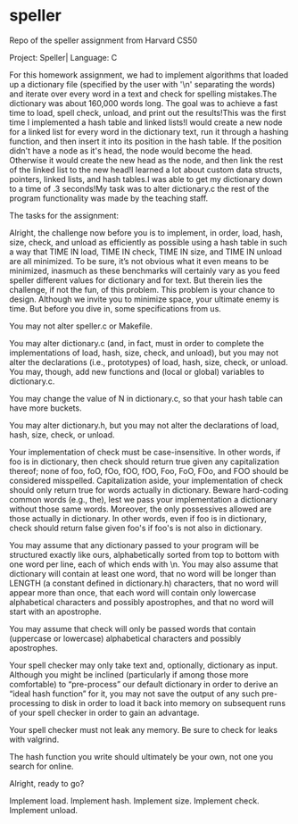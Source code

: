 # speller
Repo of the speller assignment from Harvard CS50

Project: Speller| Language: C‍

For this homework assignment, we had to implement algorithms that loaded up a dictionary file (specified by the user with '\n' separating the words) and iterate over every word in a text and check for spelling mistakes.The dictionary was about 160,000 words long. The goal was to achieve a fast time to load, spell check, unload, and print out the results!This was the first time I implemented a hash table and linked lists!I would create a new node for a linked list for every word in the dictionary text, run it through a hashing function, and then insert it into its position in the hash table. If the position didn't have a node as it's head, the node would become the head. Otherwise it would create the new head as the node, and then link the rest of the linked list to the new head!I learned a lot about custom data structs, pointers, linked lists, and hash tables.I was able to get my dictionary down to a time of .3 seconds!My task was to alter dictionary.c the rest of the program functionality was made by the teaching staff.‍

The tasks for the assignment:

Alright, the challenge now before you is to implement, in order, load, hash, size, check, and unload as efficiently as possible using a hash table in such a way that TIME IN load, TIME IN check, TIME IN size, and TIME IN unload are all minimized. To be sure, it’s not obvious what it even means to be minimized, inasmuch as these benchmarks will certainly vary as you feed speller different values for dictionary and for text. But therein lies the challenge, if not the fun, of this problem. This problem is your chance to design. Although we invite you to minimize space, your ultimate enemy is time. But before you dive in, some specifications from us.

You may not alter speller.c or Makefile.

You may alter dictionary.c (and, in fact, must in order to complete the implementations of load, hash, size, check, and unload), but you may not alter the declarations (i.e., prototypes) of load, hash, size, check, or unload. You may, though, add new functions and (local or global) variables to dictionary.c.

You may change the value of N in dictionary.c, so that your hash table can have more buckets.

You may alter dictionary.h, but you may not alter the declarations of load, hash, size, check, or unload.

Your implementation of check must be case-insensitive. In other words, if foo is in dictionary, then check should return true given any capitalization thereof; none of foo, foO, fOo, fOO, fOO, Foo, FoO, FOo, and FOO should be considered misspelled.
Capitalization aside, your implementation of check should only return true for words actually in dictionary. Beware hard-coding common words (e.g., the), lest we pass your implementation a dictionary without those same words. Moreover, the only possessives allowed are those actually in dictionary. In other words, even if foo is in dictionary, check should return false given foo's if foo's is not also in dictionary.

You may assume that any dictionary passed to your program will be structured exactly like ours, alphabetically sorted from top to bottom with one word per line, each of which ends with \n. You may also assume that dictionary will contain at least one word, that no word will be longer than LENGTH (a constant defined in dictionary.h) characters, that no word will appear more than once, that each word will contain only lowercase alphabetical characters and possibly apostrophes, and that no word will start with an apostrophe.

You may assume that check will only be passed words that contain (uppercase or lowercase) alphabetical characters and possibly apostrophes.

Your spell checker may only take text and, optionally, dictionary as input. Although you might be inclined (particularly if among those more comfortable) to “pre-process” our default dictionary in order to derive an “ideal hash function” for it, you may not save the output of any such pre-processing to disk in order to load it back into memory on subsequent runs of your spell checker in order to gain an advantage.

Your spell checker must not leak any memory. Be sure to check for leaks with valgrind.

The hash function you write should ultimately be your own, not one you search for online.

Alright, ready to go?

Implement load.
Implement hash.
Implement size.
Implement check.
Implement unload.
